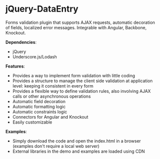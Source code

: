 # jQuery-DataEntry
Forms validation plugin that supports AJAX requests, automatic decoration of fields, localized error messages. Integrable with Angular, Backbone, Knockout.

**Dependencies**:
- jQuery
- Underscore.js/Lodash

**Features**:
- Provides a way to implement form validation with little coding
- Provides a structure to manage the client side validation at application level: keeping it consistent in every form
- Provides a flexible way to define validation rules, also involving AJAX calls or other asynchronous operations
- Automatic field decoration
- Automatic formatting logic
- Automatic constraints logic
- Connectors for Angular and Knockout
- Easily customizable

**Examples**:
- Simply download the code and open the index.html in a browser (examples don't require a local web server)
- External libraries in the demo and examples are loaded using CDN



